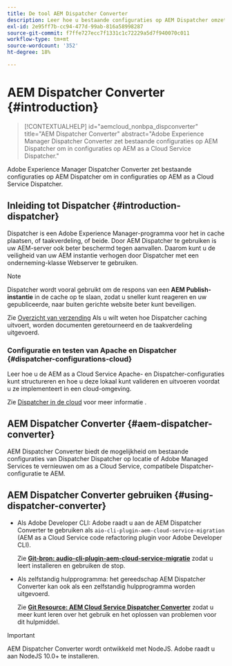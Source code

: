 ```yaml
---
title: De tool AEM Dispatcher Converter
description: Leer hoe u bestaande configuraties op AEM Dispatcher omzet in configuraties op AEM as a Cloud Service Dispatcher.
exl-id: 2e95ff7b-cc94-477d-99ab-816a58998287
source-git-commit: f7ffe727ecc7f1331c1c72229a5d7f940070c011
workflow-type: tm+mt
source-wordcount: '352'
ht-degree: 18%

---
```


# AEM Dispatcher Converter {#introduction}

>[!CONTEXTUALHELP]
>id="aemcloud_nonbpa_dispconverter"
>title="AEM Dispatcher Converter"
>abstract="Adobe Experience Manager Dispatcher Converter zet bestaande configuraties op AEM Dispatcher om in configuraties op AEM as a Cloud Service Dispatcher."

Adobe Experience Manager Dispatcher Converter zet bestaande configuraties op AEM Dispatcher om in configuraties op AEM as a Cloud Service Dispatcher.

## Inleiding tot Dispatcher {#introduction-dispatcher}

Dispatcher is een Adobe Experience Manager-programma voor het in cache plaatsen, of taakverdeling, of beide. Door AEM Dispatcher te gebruiken is uw AEM-server ook beter beschermd tegen aanvallen. Daarom kunt u de veiligheid van uw AEM instantie verhogen door Dispatcher met een onderneming-klasse Webserver te gebruiken.

>[!NOTE]
>Dispatcher wordt vooral gebruikt om de respons van een **AEM Publish-instantie** in de cache op te slaan, zodat u sneller kunt reageren en uw gepubliceerde, naar buiten gerichte website beter kunt beveiligen.

Zie [Overzicht van verzending](https://experienceleague.adobe.com/docs/experience-manager-dispatcher/using/dispatcher.html) Als u wilt weten hoe Dispatcher caching uitvoert, worden documenten geretourneerd en de taakverdeling uitgevoerd.

### Configuratie en testen van Apache en Dispatcher {#dispatcher-configurations-cloud}

Leer hoe u de AEM as a Cloud Service Apache- en Dispatcher-configuraties kunt structureren en hoe u deze lokaal kunt valideren en uitvoeren voordat u ze implementeert in een cloud-omgeving.

Zie [Dispatcher in de cloud](https://experienceleague.adobe.com/docs/experience-manager-cloud-service/content/implementing/content-delivery/disp-overview.html) voor meer informatie .

## AEM Dispatcher Converter {#aem-dispatcher-converter}

AEM Dispatcher Converter biedt de mogelijkheid om bestaande configuraties van Dispatcher Dispatcher op locatie of Adobe Managed Services te vernieuwen om as a Cloud Service, compatibele Dispatcher-configuratie te AEM.

## AEM Dispatcher Converter gebruiken {#using-dispatcher-converter}

* Als Adobe Developer CLI: Adobe raadt u aan de AEM Dispatcher Converter te gebruiken als `aio-cli-plugin-aem-cloud-service-migration` (AEM as a Cloud Service code refactoring plugin voor Adobe Developer CLI).

  Zie **[Git-bron: audio-cli-plugin-aem-cloud-service-migratie](https://github.com/adobe/aio-cli-plugin-aem-cloud-service-migration#introduction)** zodat u leert installeren en gebruiken de stop.

* Als zelfstandig hulpprogramma: het gereedschap AEM Dispatcher Converter kan ook als een zelfstandig hulpprogramma worden uitgevoerd.

  Zie **[Git Resource: AEM Cloud Service Dispatcher Converter](https://github.com/adobe/aem-cloud-service-source-migration/tree/master/packages/dispatcher-converter)** zodat u meer kunt leren over het gebruik en het oplossen van problemen voor dit hulpmiddel.

>[!IMPORTANT]
>AEM Dispatcher Converter wordt ontwikkeld met NodeJS. Adobe raadt u aan NodeJS 10.0+ te installeren.
